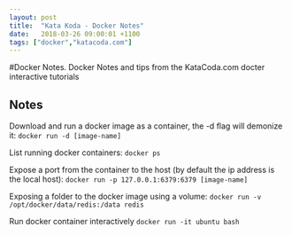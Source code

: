 ```yaml
---
layout: post
title:  "Kata Koda - Docker Notes"
date:   2018-03-26 09:00:01 +1100
tags: ["docker","katacoda.com"]
---
```


#Docker Notes.
Docker Notes and tips from the KataCoda.com docter interactive tutorials

## Notes
Download and run a docker image as a container, the -d flag will demonize it:
`docker run -d [image-name]`

List running docker containers:
`docker ps`

Expose a port from the container to the host (by default the ip address is the local host):
`docker run -p 127.0.0.1:6379:6379 [image-name]`

Exposing a folder to the docker image using a volume:
`docker run -v /opt/docker/data/redis:/data redis`

Run docker container interactively
`docker run -it ubuntu bash`
